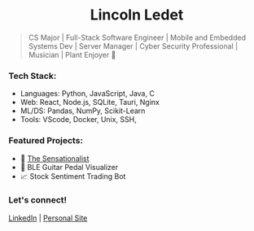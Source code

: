 <div align="left">

  <div align="Center" >
     <h1>Lincoln Ledet</h1>
  </div>


> CS Major | Full-Stack Software Engineer | Mobile and Embedded Systems Dev | Server Manager | Cyber Security Professional | Musician | Plant Enjoyer 🌱


### Tech Stack:
- Languages: Python, JavaScript, Java, C 
- Web: React, Node.js, SQLite, Tauri, Nginx
- ML/DS: Pandas, NumPy, Scikit-Learn
- Tools: VScode, Docker, Unix, SSH, 

### Featured Projects:
- 📰 [The Sensationalist](https://www.the-sensationalist.xyz/)
- 🎸 BLE Guitar Pedal Visualizer
- 📈 Stock Sentiment Trading Bot

### Let's connect!
[LinkedIn](https://www.linkedin.com/in/lincoln-ledet/) | [Personal Site](https://theycallme.link/)

<br>

</div>
